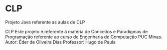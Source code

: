# CLP
Projeto Java referente as aulas de CLP

CLP
Este projeto é referente à matéria de Conceitos e Paradigmas de Programação 
referente ao curso de Engenharia de Computação PUC Minas. Autor: Éder de Oliveira Dias Professor: Hugo de Paula
